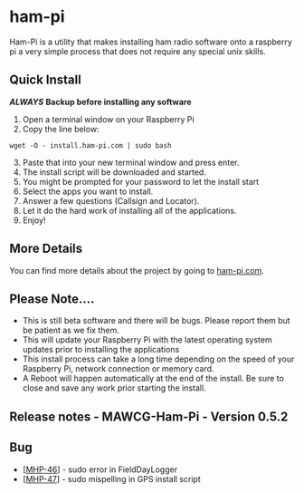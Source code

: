 # ham-pi
Ham-Pi is a utility that makes installing ham radio software onto a raspberry pi a very simple process that does not require any special unix skills.

## Quick Install
***ALWAYS*** **Backup before installing any software**
1. Open a terminal window on your Raspberry Pi
2. Copy the line below:

```
wget -O - install.ham-pi.com | sudo bash 
```

3. Paste that into your new terminal window and press enter.
4. The install script will be downloaded and started.
5. You might be prompted for your password to let the install start
6. Select the apps you want to install.
7. Answer a few questions (Callsign and Locator).
8. Let it do the hard work of installing all of the applications.
9. Enjoy!

## More Details
You can find more details about the project by going to [ham-pi.com](http://ham-pi.com).

## Please Note....
- This is still beta software and there will be bugs.  Please report them but be patient as we fix them.
- This will update your Raspberry Pi with the latest operating system updates prior to installing the applications
- This install process can take a long time depending on the speed of your Raspberry Pi, network connection or memory card.
- A Reboot will happen automatically at the end of the install.  Be sure to close and save any work prior starting the install.

## Release notes - MAWCG-Ham-Pi - Version 0.5.2
    
<h2>        Bug
</h2>
<ul>
<li>[<a href='https://techtactile.atlassian.net/browse/MHP-46'>MHP-46</a>] -         sudo error in FieldDayLogger
</li>
<li>[<a href='https://techtactile.atlassian.net/browse/MHP-47'>MHP-47</a>] -         sudo mispelling in GPS install script
</li>
</ul>